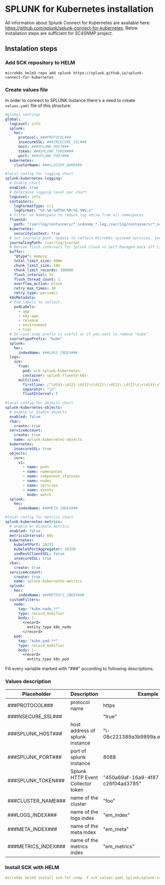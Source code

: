 # SPLUNK for Kubernetes installation

All information about Splunk Connect for Kubernetes are available here: https://github.com/splunk/splunk-connect-for-kubernetes.
Below installation steps are sufficient for SC4SNMP project.

## Instalation steps
### Add SCK repository to HELM
```
microk8s helm3 repo add splunk https://splunk.github.io/splunk-connect-for-kubernetes
```
### Create values file
In order to connect to SPLUNK instance there's a need to create `values.yaml` file of this structure:
```yaml
#global settings
global:
  logLevel: info 
  splunk:
    hec:
      protocol: ###PROTOCOL###
      insecureSSL: ###INSECURE_SSL###
      host: ###SPLUNK_HOST###
      token: ###SPLUNK_TOKEN###
      port: ###SPLUNK_PORT###
  kubernetes:
    clusterName: ###CLUSTER_NAME###

#local config for logging chart
splunk-kubernetes-logging:
  # Enable chart
  enabled: true
  # Determine logging level per chart
  logLevel: info
  containers:
    logFormatType: cri
    logFormat: "%Y-%m-%dT%H:%M:%S.%N%:z"
  # Filter on Namespace to reduce log noise from all namespaces
  fluentd: 
    path: "/var/log/containers/*_sc4snmp_*.log,/var/log/containers/*_sck_*.log" 
  kubernetes:
    securityContext: true
  # Set journald path. Update to reflect MicroK8s systemd services. See MicroK8s Docs. 
  journalLogPath: /var/log/journal
  # Review flush intervals for Splunk Cloud vs Self-Managed back off timers
  buffer:
    "@type": memory
    total_limit_size: 600m
    chunk_limit_size: 10m
    chunk_limit_records: 100000
    flush_interval: 5s
    flush_thread_count: 1
    overflow_action: block
    retry_max_times: 10
    retry_type: periodic
  k8sMetadata:
  # Pod labels to collect
    podLabels:
      - app
      - k8s-app
      - release
      - environment
      - tier
  # In case snmp prefix is useful or if you want to remove "kube"
  sourcetypePrefix: "kube"
  splunk:
    hec:
      indexName: ###LOGS_INDEX###
  logs:
    sck:
      from:
        pod: sck-splunk-kubernetes-
        container: splunk-fluentd-k8s-
      multiline:
        firstline: /^\d{4}-\d{2}-\d{2}\s\d{2}\:\d{2}\:\d{2}\s\+\d{4}\s\[\w+\]\:/
        separator: "\n"
        flushInterval: 5
    
#local config for objects chart
splunk-kubernetes-objects:
  # enable or diable objects
  enabled: false
  rbac:
    create: true
  serviceAccount:
    create: true
    name: splunk-kubernetes-objects
  kubernetes:
    insecureSSL: true
  objects:
    core:
      v1:
        - name: pods
        - name: namespaces
        - name: component_statuses
        - name: nodes
        - name: services
        - name: events
          mode: watch
  splunk:
    hec:
      indexName: ###META_INDEX###

#local config for metrics chart
splunk-kubernetes-metrics:
  # enable or disbale metrics
  enabled: false
  metricsInterval: 60s
  kubernetes:
    kubeletPort: 10255
    kubeletPortAggregator: 10250
    useRestClientSSL: false
    insecureSSL: true
  rbac:
    create: true
  serviceAccount:
    create: true
    name: splunk-kubernetes-metrics
  splunk:
    hec:
      indexName: ###METRICS_INDEX###
  customFilters:
    node:
      tag: "kube.node.**"
      type: record_modifier
      body: |-
        <record>
          entity_type k8s_node
        </record>
    pod:
      tag: "kube.pod.**"
      type: record_modifier
      body: |-
        <record>
          entity_type k8s_pod

```
Fill every variable marked with "###" according to following descriptions.
### Values description
| Placeholder   | Description  | Example  | 
|---|---|---|
| ###PROTOCOL### | protocol name | https |
| ###INSECURE_SSL### |  | "true"
| ###SPLUNK_HOST###  | host address of splunk instance   | "i-08c221389a3b9899a.ec2.splunkit.io"  | 
| ###SPLUNK_PORT### | port of splunk instance | 8088 |
| ###SPLUNK_TOKEN### | Splunk HTTP Event Collector token  | "450a69af-16a9-4f87-9628-c26f04ad3785"  |
| ###CLUSTER_NAME### | name of the cluster | "foo" |
| ###LOGS_INDEX### | name of the logs index | "em_index" |
| ###META_INDEX### | name of the meta index | "em_meta" |
| ###METRICS_INDEX### | name of the metrics index | "em_metrics" |

### Install SCK with HELM
```yaml
microk8s helm3 install sck-for-snmp -f sck_values.yaml splunk/splunk-connect-for-kubernetes
```

